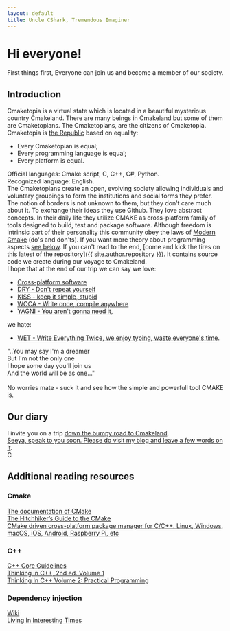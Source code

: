 ```yaml
---
layout: default
title: Uncle CShark, Tremendous Imaginer
---
```


# Hi everyone!
First things first,
Everyone can join us and become a member of our society.
## Introduction
Cmaketopia is a virtual state which is located in a beautiful mysterious country Cmakeland. There are many beings in Cmakeland but some of them are Cmaketopians. The Cmaketopians, are the citizens of Cmaketopia. Cmaketopia is [the Republic](https://en.wikipedia.org/wiki/Republic) based on equality:<br>
- Every Cmaketopian is equal;
- Every programming language is equal;
- Every platform is equal.<br>

Official languages: Cmake script, C, C++, C#, Python.<br>Recognized language: English.<br>
The Cmaketopians create an open, evolving society allowing individuals and voluntary groupings to form the institutions and social forms they prefer. The notion of borders is not unknown to them, but they don't care much about it. To exchange their ideas they use Github. They love abstract concepts. In their daily life they utilize CMAKE as cross-platform family of tools designed to build, test and package software.
Although freedom is intrinsic part of their personality this community obey the laws of [Modern Cmake](https://gist.github.com/mbinna/c61dbb39bca0e4fb7d1f73b0d66a4fd1) (do's and don'ts). If you want more theory about programming aspects [see below](#additional-reading-resources). If you can't read to the end, [come and kick the tires on this latest of the repository]({{ site.author.repository }}). It contains source code we create during our voyage to Cmakeland.<br>I hope that at the end of our trip we can say we love:<br>
- [Cross-platform software](https://en.wikipedia.org/wiki/Cross-platform_software)
- [DRY - Don't repeat yourself](https://en.wikipedia.org/wiki/Don%27t_repeat_yourself)
- [KISS - keep it simple, stupid](https://en.wikipedia.org/wiki/KISS_principle)
- [WOCA - Write once, compile anywhere](https://en.wikipedia.org/wiki/Write_once,_compile_anywhere)
- [YAGNI - You aren't gonna need it](https://en.wikipedia.org/wiki/You_aren%27t_gonna_need_it),<br>

we hate:<br>
- [WET - Write Everything Twice, we enjoy typing, waste everyone's time](https://en.wikipedia.org/wiki/Don%27t_repeat_yourself).<br>

"..You may say I'm a dreamer<br>
But I'm not the only one<br>
I hope some day you'll join us<br>
And the world will be as one..."<br><br>
No worries mate - suck it and see how the simple and powerfull tool CMAKE is.<br>
## Our diary
I invite you on a trip [down the bumpy road to Cmakeland](https://unclecshark.github.io/blog/).<br>[Seeya, speak to you soon. Please do visit my blog and leave a few words on it](https://unclecshark.github.io/).<br>C
## Additional reading resources
### Cmake
[The documentation of CMake](https://cmake.org/cmake/help/latest/)<br>
[The Hitchhiker’s Guide to the CMake](https://cgold.readthedocs.io/en/latest/)<br>
[CMake driven cross-platform package manager for C/C++. Linux, Windows, macOS, iOS, Android, Raspberry Pi, etc](https://docs.hunter.sh/en/latest/)<br>
### C++
[C++ Core Guidelines ](https://github.com/isocpp/CppCoreGuidelines)<br>
[Thinking in C++, 2nd ed. Volume 1](http://web.mit.edu/merolish/ticpp/Frames.html)<br>
[Thinking In C++ Volume 2: Practical Programming](http://web.mit.edu/merolish/ticpp/TicV2.html)
### Dependency injection
[Wiki](https://en.wikipedia.org/wiki/Dependency_injection)<br>
[Living In Interesting Times](http://blog.ploeh.dk/2009/01/28/LivingInInterestingTimes/)


